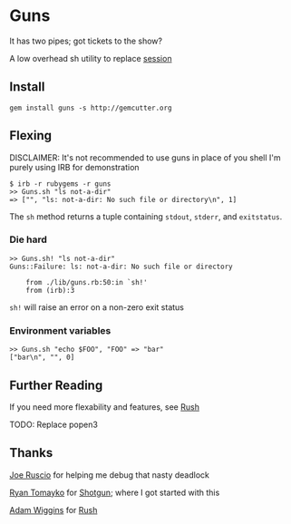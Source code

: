 # Guns
It has two pipes; got tickets to the show?

A low overhead sh utility to replace [session](http://www.codeforpeople.com/lib/ruby/session/)


## Install

    gem install guns -s http://gemcutter.org

## Flexing

DISCLAIMER:  It's not recommended to use guns in place of you shell
I'm purely using IRB for demonstration

    $ irb -r rubygems -r guns
    >> Guns.sh "ls not-a-dir"
    => ["", "ls: not-a-dir: No such file or directory\n", 1]

The `sh` method returns a tuple containing `stdout`, `stderr`, and `exitstatus`.

### Die hard

    >> Guns.sh! "ls not-a-dir"
    Guns::Failure: ls: not-a-dir: No such file or directory

        from ./lib/guns.rb:50:in `sh!'
        from (irb):3
`sh!` will raise an error on a non-zero exit status

### Environment variables

    >> Guns.sh "echo $FOO", "FOO" => "bar"
    ["bar\n", "", 0]

## Further Reading

If you need more flexability and features, see [Rush](http://github.com/adamwiggins/rush)

TODO:  Replace popen3

## Thanks

[Joe Ruscio](http://github.com/josephruscio) for helping me debug that nasty deadlock

[Ryan Tomayko](http://www.tomayko.com) for [Shotgun](http://github.com/rtomayko/shotgun); where I got started with this

[Adam Wiggins](http://www.tomayko.com) for [Rush](http://github.com/adamwiggins/rush)
